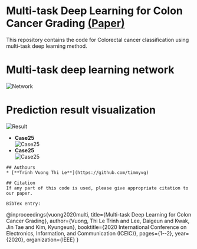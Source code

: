 # Multi-task Deep Learning for Colon Cancer Grading [(Paper)](https://ieeexplore.ieee.org/document/9051305)
This repository contains the code for Colorectal cancer classification using multi-task deep learning method. 

# Multi-task deep learning network
![Network](https://github.com/timmyvg/Colon_cancer_grading_multitask/tree/master/Image/DenseNet_multitask.png)
# Prediction result visualization 
![Result](https://github.com/timmyvg/Colon_cancer_grading_multitask/tree/master/Image/Result_visualization.png)
- **Case25**  
![Case25](https://github.com/minhto2802/dense-multipath-nn-prostate-segmentation/blob/master/src/Case26.png)
- **Case25**  
![Case25](https://github.com/timmyvg/Colon_cancer_grading_multitask/tree/master/Image/DenseNet_multitask.png)


```
## Authours
* [**Trinh Vuong Thi Le**](https://github.com/timmyvg)

## Citation
If any part of this code is used, please give appropriate citation to our paper.

BibTex entry:  
```
@inproceedings{vuong2020multi,
  title={Multi-task Deep Learning for Colon Cancer Grading},
  author={Vuong, Thi Le Trinh and Lee, Daigeun and Kwak, Jin Tae and Kim, Kyungeun},
  booktitle={2020 International Conference on Electronics, Information, and Communication (ICEIC)},
  pages={1--2},
  year={2020},
  organization={IEEE}
}
```
